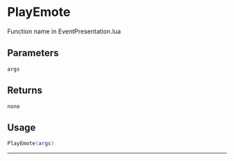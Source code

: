 # PlayEmote
Function name in EventPresentation.lua
## Parameters
`args`
## Returns
`none`
## Usage
```lua
PlayEmote(args)
```
---
